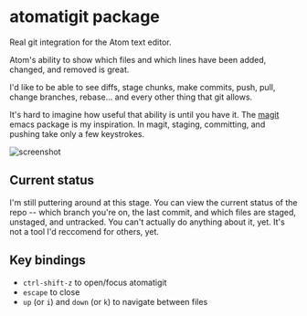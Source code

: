 # atomatigit package

Real git integration for the Atom text editor.

Atom's ability to show which files and which lines have been added, changed, and
removed is great.

I'd like to be able to see diffs, stage chunks, make commits, push, pull, change
branches, rebase... and every other thing that git allows.

It's hard to imagine how useful that ability is until you have it. The [magit]()
emacs package is my inspiration. In magit, staging, committing, and pushing take
only a few keystrokes.

![screenshot](https://www.dropbox.com/s/71plblpeoinm965/Screenshot%202014-03-09%2013.39.33.png)

## Current status

I'm still puttering around at this stage. You can view the current status of the
repo -- which branch you're on, the last commit, and which files are staged,
unstaged, and untracked. You can't actually do anything about it, yet. It's not
a tool I'd reccomend for others, yet.

## Key bindings

- `ctrl-shift-z` to open/focus atomatigit
- `escape` to close
- `up` (or `i`) and `down` (or `k`) to navigate between files
